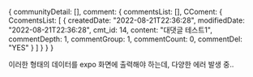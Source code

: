 {
communityDetail: [],
comment: {
commentsList: [],
CComent: {
CcomentsList: [
{
createdDate: "2022-08-21T22:36:28",
modifiedDate: "2022-08-21T22:36:28",
cmt_id: 14,
content: "대댓글 테스트1",
commentDepth: 1,
commentGroup: 1,
commentCount: 0,
commentDel: "YES"
}
]
}
}
}

이러한 형태의 데이터를 expo 화면에 출력해야 하는데, 다양한 에러 발생 중..
